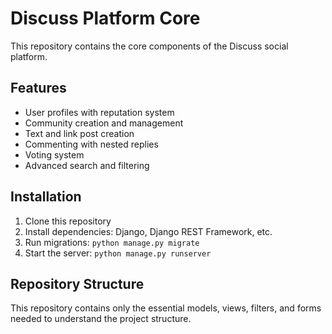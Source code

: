 # Discuss Platform Core

This repository contains the core components of the Discuss social platform.

## Features

- User profiles with reputation system
- Community creation and management
- Text and link post creation
- Commenting with nested replies
- Voting system
- Advanced search and filtering

## Installation

1. Clone this repository
2. Install dependencies: Django, Django REST Framework, etc.
3. Run migrations: `python manage.py migrate`
4. Start the server: `python manage.py runserver`

## Repository Structure

This repository contains only the essential models, views, filters, and forms needed to understand the project structure.
